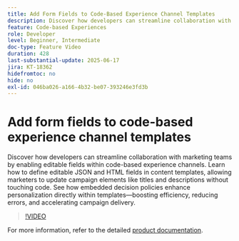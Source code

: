 ```yaml
---
title: Add Form Fields to Code-Based Experience Channel Templates
description: Discover how developers can streamline collaboration with marketing teams by enabling editable fields within code-based experience channels.
feature: Code-based Experiences
role: Developer
level: Beginner, Intermediate
doc-type: Feature Video
duration: 428
last-substantial-update: 2025-06-17
jira: KT-18362
hidefromtoc: no
hide: no
exl-id: 046ba026-a166-4b32-be07-393246e3fd3b
---
```

# Add form fields to code-based experience channel templates

Discover how developers can streamline collaboration with marketing teams by enabling editable fields within code-based experience channels. Learn how to define editable JSON and HTML fields in content templates, allowing marketers to update campaign elements like titles and descriptions without touching code. See how embedded decision policies enhance personalization directly within templates—boosting efficiency, reducing errors, and accelerating campaign delivery.

>[!VIDEO](https://video.tv.adobe.com/v/3463990/?learn=on&enablevpops)

For more information, refer to the detailed [product documentation](https://experienceleague.adobe.com/en/docs/journey-optimizer/using/channels/code-based-experience/create-code-based-experiences/code-based-form-fields).
